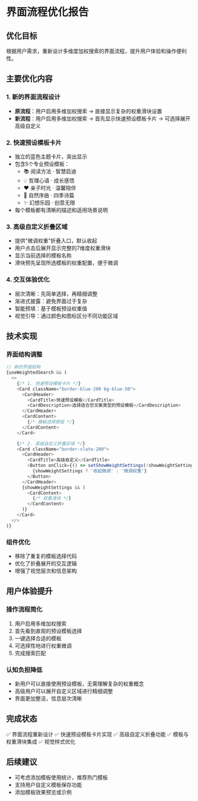 # 界面流程优化报告

## 优化目标
根据用户需求，重新设计多维度加权搜索的界面流程，提升用户体验和操作便利性。

## 主要优化内容

### 1. 新的界面流程设计
- **原流程**：用户启用多维加权搜索 → 直接显示复杂的权重滑块设置
- **新流程**：用户启用多维加权搜索 → 首先显示快速预设模板卡片 → 可选择展开高级自定义

### 2. 快速预设模板卡片
- 独立的蓝色主题卡片，突出显示
- 包含5个专业预设模板：
  - 📚 阅读方法 · 智慧启迪
  - 💡 哲理心语 · 成长感悟  
  - ❤️ 亲子时光 · 温馨陪伴
  - 🌿 自然序曲 · 四季诗篇
  - ✨ 幻想乐园 · 创意无限
- 每个模板都有清晰的描述和适用场景说明

### 3. 高级自定义折叠区域
- 提供"微调权重"折叠入口，默认收起
- 用户点击后展开显示完整的7维度权重滑块
- 显示当前选择的模板名称
- 滑块预先呈现所选模板的权重配置，便于微调

### 4. 交互体验优化
- 层次清晰：先简单选择，再精细调整
- 渐进式披露：避免界面过于复杂
- 智能预填：基于模板预设权重值
- 视觉引导：通过颜色和图标区分不同功能区域

## 技术实现

### 界面结构调整
```typescript
// 新的界面结构
{useWeightedSearch && (
  <>
    {/* 1. 快速预设模板卡片 */}
    <Card className="border-blue-200 bg-blue-50">
      <CardHeader>
        <CardTitle>快速预设模板</CardTitle>
        <CardDescription>选择适合您文案类型的预设模板</CardDescription>
      </CardHeader>
      <CardContent>
        {/* 模板选择按钮 */}
      </CardContent>
    </Card>

    {/* 2. 高级自定义折叠区域 */}
    <Card className="border-slate-200">
      <CardHeader>
        <CardTitle>高级自定义</CardTitle>
        <Button onClick={() => setShowWeightSettings(!showWeightSettings)}>
          {showWeightSettings ? '收起微调' : '微调权重'}
        </Button>
      </CardHeader>
      {showWeightSettings && (
        <CardContent>
          {/* 权重滑块 */}
        </CardContent>
      )}
    </Card>
  </>
)}
```

### 组件优化
- 移除了重复的模板选择代码
- 优化了折叠展开的交互逻辑
- 增强了视觉层次和信息架构

## 用户体验提升

### 操作流程简化
1. 用户启用多维加权搜索
2. 首先看到直观的预设模板选择
3. 一键选择合适的模板
4. 可选择性地进行权重微调
5. 完成搜索匹配

### 认知负担降低
- 新用户可以直接使用预设模板，无需理解复杂的权重概念
- 高级用户可以展开自定义区域进行精细调整
- 界面更加整洁，信息层次清晰

## 完成状态
✅ 界面流程重新设计
✅ 快速预设模板卡片实现
✅ 高级自定义折叠功能
✅ 模板与权重滑块集成
✅ 视觉样式优化

## 后续建议
- 可考虑添加模板使用统计，推荐热门模板
- 支持用户自定义模板保存功能
- 添加模板效果预览或示例
